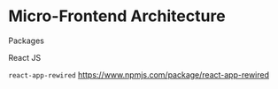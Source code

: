 # Micro-Frontend Architecture

Packages

React JS

`react-app-rewired`
https://www.npmjs.com/package/react-app-rewired
